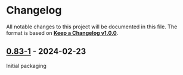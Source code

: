 <!--
  Copyright (c) 2024 Michael Federczuk
  SPDX-License-Identifier: CC-BY-SA-4.0
-->

<!-- markdownlint-disable no-duplicate-heading -->

# Changelog #

All notable changes to this project will be documented in this file.
The format is based on [**Keep a Changelog v1.0.0**](https://keepachangelog.com/en/1.0.0/).

## [0.83-1] - 2024-02-23 ##

[0.83-1]: https://github.com/mfederczuk/ubuntu-font-family-rpm/releases/tag/0.83-1

Initial packaging
